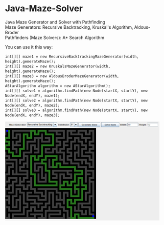 # Java-Maze-Solver
Java Maze Generator and Solver with Pathfinding  
Maze Generators: Recursive Backtracking, Kruskal's Algorithm, Aldous-Broder  
Pathfinders (Maze Solvers): A* Search Algorithm  

You can use it this way:
```
int[][] maze1 = new RecursiveBacktrackingMazeGenerator(width, height).generateMaze();  
int[][] maze2 = new KruskalsMazeGenerator(width, height).generateMaze();  
int[][] maze3 = new AldousBroderMazeGenerator(width, height).generateMaze();
AStarAlgorithm algorithm = new AStarAlgorithm();
int[][] solve1 = algorithm.findPath(new Node(startX, startY), new Node(endX, endY), maze1);
int[][] solve2 = algorithm.findPath(new Node(startX, startY), new Node(endX, endY), maze2);
int[][] solve3 = algorithm.findPath(new Node(startX, startY), new Node(endX, endY), maze3);
```


![Maze Solver](./images/mazesolver.PNG)

